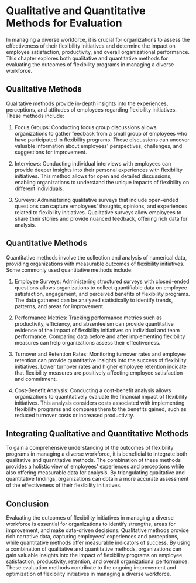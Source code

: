 # Qualitative and Quantitative Methods for Evaluation

In managing a diverse workforce, it is crucial for organizations to assess the effectiveness of their flexibility initiatives and determine the impact on employee satisfaction, productivity, and overall organizational performance. This chapter explores both qualitative and quantitative methods for evaluating the outcomes of flexibility programs in managing a diverse workforce.

## Qualitative Methods

Qualitative methods provide in-depth insights into the experiences, perceptions, and attitudes of employees regarding flexibility initiatives. These methods include:

1. Focus Groups: Conducting focus group discussions allows organizations to gather feedback from a small group of employees who have participated in flexibility programs. These discussions can uncover valuable information about employees' perspectives, challenges, and suggestions for improvement.
    
2. Interviews: Conducting individual interviews with employees can provide deeper insights into their personal experiences with flexibility initiatives. This method allows for open and detailed discussions, enabling organizations to understand the unique impacts of flexibility on different individuals.
    
3. Surveys: Administering qualitative surveys that include open-ended questions can capture employees' thoughts, opinions, and experiences related to flexibility initiatives. Qualitative surveys allow employees to share their stories and provide nuanced feedback, offering rich data for analysis.
    

## Quantitative Methods

Quantitative methods involve the collection and analysis of numerical data, providing organizations with measurable outcomes of flexibility initiatives. Some commonly used quantitative methods include:

1. Employee Surveys: Administering structured surveys with closed-ended questions allows organizations to collect quantifiable data on employee satisfaction, engagement, and perceived benefits of flexibility programs. The data gathered can be analyzed statistically to identify trends, patterns, and areas for improvement.
    
2. Performance Metrics: Tracking performance metrics such as productivity, efficiency, and absenteeism can provide quantitative evidence of the impact of flexibility initiatives on individual and team performance. Comparing data before and after implementing flexibility measures can help organizations assess their effectiveness.
    
3. Turnover and Retention Rates: Monitoring turnover rates and employee retention can provide quantitative insights into the success of flexibility initiatives. Lower turnover rates and higher employee retention indicate that flexibility measures are positively affecting employee satisfaction and commitment.
    
4. Cost-Benefit Analysis: Conducting a cost-benefit analysis allows organizations to quantitatively evaluate the financial impact of flexibility initiatives. This analysis considers costs associated with implementing flexibility programs and compares them to the benefits gained, such as reduced turnover costs or increased productivity.
    

## Integrating Qualitative and Quantitative Methods

To gain a comprehensive understanding of the outcomes of flexibility programs in managing a diverse workforce, it is beneficial to integrate both qualitative and quantitative methods. The combination of these methods provides a holistic view of employees' experiences and perceptions while also offering measurable data for analysis. By triangulating qualitative and quantitative findings, organizations can obtain a more accurate assessment of the effectiveness of their flexibility initiatives.

## Conclusion

Evaluating the outcomes of flexibility initiatives in managing a diverse workforce is essential for organizations to identify strengths, areas for improvement, and make data-driven decisions. Qualitative methods provide rich narrative data, capturing employees' experiences and perceptions, while quantitative methods offer measurable indicators of success. By using a combination of qualitative and quantitative methods, organizations can gain valuable insights into the impact of flexibility programs on employee satisfaction, productivity, retention, and overall organizational performance. These evaluation methods contribute to the ongoing improvement and optimization of flexibility initiatives in managing a diverse workforce.
